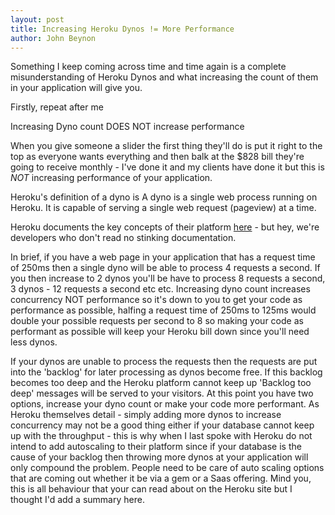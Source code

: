 ```yaml
---
layout: post
title: Increasing Heroku Dynos != More Performance
author: John Beynon
---
```

Something I keep coming across time and time again is a complete misunderstanding of Heroku Dynos and what increasing the count of them in your application will give you.

Firstly, repeat after me

Increasing Dyno count DOES NOT increase performance

When you give someone a slider the first thing they'll do is put it right to the top as everyone wants everything and then balk at the $828 bill they're going to receive monthly - I've done it and my clients have done it but this is *NOT* increasing performance of your application.

Heroku's definition of a dyno is
A dyno is a single web process running on Heroku. It is capable of serving a single web request (pageview) at a time.

Heroku documents the key concepts of their platform [here](http://devcenter.heroku.com/articles/key-concepts-performance) - but hey, we're developers who don't read no stinking documentation.

In brief, if you have a web page in your application that has a request time of 250ms then a single dyno will be able to process 4 requests a second. If you then increase to 2 dynos you'll be have to process 8 requests a second, 3 dynos - 12 requests a second etc etc. Increasing dyno count increases concurrency NOT performance so it's down to you to get your code as performance as possible, halfing a request time of 250ms to 125ms would double your possible requests per second to 8 so making your code as performant as possible will keep your Heroku bill down since you'll need less dynos.

If your dynos are unable to process the requests then the requests are put into the 'backlog' for later processing as dynos become free. If this backlog becomes too deep and the Heroku platform cannot keep up 'Backlog too deep' messages will be served to your visitors. At this point you have two options, increase your dyno count or make your code more performant.
As Heroku themselves detail - simply adding more dynos to increase concurrency may not be a good thing either if your database cannot keep up with the throughput - this is why when I last spoke with Heroku do not intend to add autoscaling to their platform since if your database is the cause of your backlog then throwing more dynos at your application will only compound the problem. People need to be care of auto scaling options that are coming out whether it be via a gem or a Saas offering.
Mind you, this is all behaviour that your can read about on the Heroku site but I thought I'd add a summary here.

